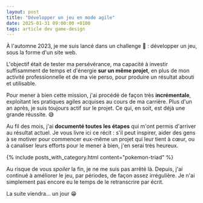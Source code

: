 ```yaml
---
layout: post
title: "Développer un jeu en mode agile"
date: 2025-01-31 09:00:00 +0100
tags: article dev game-design
---
```


À l'automne 2023, je me suis lancé dans un challenge&nbsp;🚩&nbsp;: développer un jeu, sous la forme d'un site web.

L'objectif était de tester ma persévérance, ma capacité à investir suffisamment de temps et d'énergie **sur un même projet**, en plus de mon activité professionnelle et de ma vie perso, pour produire un résultat abouti et utilisable.

Pour mener à bien cette mission, j'ai procédé de façon très **incrémentale**, exploitant les pratiques agiles acquises au cours de ma carrière. Plus d'un an après, je suis toujours actif sur le projet. Ce qui, en soit, est déjà une grande réussite.&nbsp;😅

Au fil des mois, j'ai **documenté toutes les étapes** qui m'ont permis d'arriver au résultat actuel. Je vous livre ici ce récit&nbsp;: s'il peut inspirer, aider des gens à se motiver pour commencer eux-même un projet qui leur tient à c&oelig;ur, ou à canaliser leurs efforts pour le mener à bien, j'en serai très heureux.

{% include posts_with_category.html content="pokemon-triad" %}

Au risque de vous _spoiler_ la fin, je ne me suis pas arrêté là. Depuis, j'ai continué à améliorer le jeu, par périodes, de façon assez irrégulière. Je n'ai simplement pas encore eu le temps de le retranscrire par écrit.

La suite viendra... un jour&nbsp;😁
